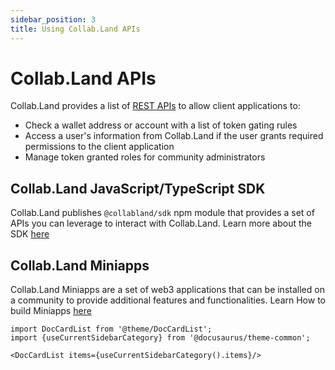 ```yaml
---
sidebar_position: 3
title: Using Collab.Land APIs
---
```


# Collab.Land APIs

Collab.Land provides a list of [REST APIs](https://api.collab.land/explorer) to allow client applications to:

- Check a wallet address or account with a list of token gating rules
- Access a user's information from Collab.Land if the user grants required permissions to the client application
- Manage token granted roles for community administrators

## Collab.Land JavaScript/TypeScript SDK

Collab.Land publishes `@collabland/sdk` npm module that provides a set of APIs you can leverage to interact with Collab.Land. Learn more about the SDK [here](../downstream-integrations/sdk/)

## Collab.Land Miniapps

Collab.Land Miniapps are a set of web3 applications that can be installed on a community to provide additional features and functionalities. Learn How to build Miniapps [here](/docs/upstream-integrations/collab-actions/getting-started-with-collab-actions)


```mdx-code-block
import DocCardList from '@theme/DocCardList';
import {useCurrentSidebarCategory} from '@docusaurus/theme-common';

<DocCardList items={useCurrentSidebarCategory().items}/>
```

